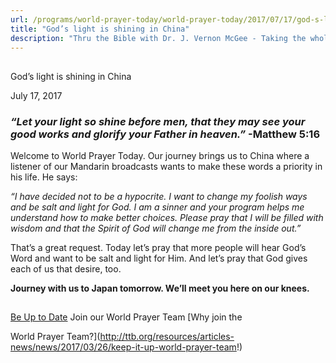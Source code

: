 ```yaml
---
url: /programs/world-prayer-today/world-prayer-today/2017/07/17/god-s-light-is-shining-in-china
title: "God’s light is shining in China"
description: "Thru the Bible with Dr. J. Vernon McGee - Taking the whole Word to the whole world"
---
```







## 
 God’s light is shining in China


July 17, 2017




### *“Let your light so shine before men, that they may see your good works and glorify your Father in heaven.”* -Matthew 5:16


Welcome to World Prayer Today. Our journey brings us to China where a listener of our Mandarin broadcasts wants to make these words a priority in his life. He says:


*“I have decided not to be a hypocrite. I want to change my foolish ways and be salt and light for God. I am a sinner and your program helps me understand how to make better choices. Please pray that I will be filled with wisdom and that the Spirit of God will change me from the inside out.”*


That’s a great request. Today let’s pray that more people will hear God’s Word and want to be salt and light for Him. And let’s pray that God gives each of us that desire, too.


**Journey with us to Japan tomorrow. We’ll meet you here on our knees.** 







## 




[Be Up to Date](http://feeds.feedburner.com/WorldPrayerToday "World Prayer Today RSS Feed")
Join our World Prayer Team
[Why join the  

World Prayer Team?](http://ttb.org/resources/articles-news/news/2017/03/26/keep-it-up-world-prayer-team!)




